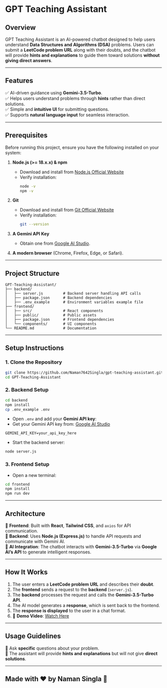 # **GPT Teaching Assistant**

## **Overview**
GPT Teaching Assistant is an AI-powered chatbot designed to help users understand **Data Structures and Algorithms (DSA)** problems. Users can submit a **LeetCode problem URL** along with their doubts, and the chatbot will provide **hints and explanations** to guide them toward solutions **without giving direct answers**.

---

## **Features**
✅ AI-driven guidance using **Gemini-3.5-Turbo**.  
✅ Helps users understand problems through **hints** rather than direct solutions.  
✅ Simple and **intuitive UI** for submitting questions.  
✅ Supports **natural language input** for seamless interaction.  

---

## **Prerequisites**
Before running this project, ensure you have the following installed on your system:

1. **Node.js (>= 18.x.x) & npm**  
   - Download and install from [Node.js Official Website](https://nodejs.org/)
   - Verify installation:
     ```sh
     node -v
     npm -v
     ```

2. **Git**  
   - Download and install from [Git Official Website](https://git-scm.com/)
   - Verify installation:
     ```sh
     git --version
     ```

3. **A Gemini API Key**  
   - Obtain one from [Google AI Studio](https://aistudio.google.com/app/apikey).

4. **A modern browser** (Chrome, Firefox, Edge, or Safari).  

---

## **Project Structure**
```
GPT-Teaching-Assistant/
├── backend/
│   ├── server.js         # Backend server handling API calls
│   ├── package.json      # Backend dependencies
│   ├── .env_example      # Environment variables example file
├── frontend/
│   ├── src/              # React components
│   ├── public/           # Public assets
│   ├── package.json      # Frontend dependencies         
│   └── components/       # UI components
└── README.md             # Documentation
```

---

## **Setup Instructions**

### **1. Clone the Repository**
```sh
git clone https://github.com/Naman7642Singla/gpt-teaching-assistant.git
cd GPT-Teaching-Assistant
```

### **2. Backend Setup**
```sh
cd backend
npm install
cp .env_example .env
```
- Open `.env` and add your **Gemini API key**:  
- Get your Gemini API key from: [Google AI Studio](https://aistudio.google.com/app/apikey)
```
GEMINI_API_KEY=your_api_key_here
```
- Start the backend server:
```sh
node server.js
```

### **3. Frontend Setup**
- Open a new terminal:
```sh
cd frontend
npm install
npm run dev
```

---

## **Architecture**
🔹 **Frontend**: Built with **React**, **Tailwind CSS**, and `axios` for API communication.  
🔹 **Backend**: Uses **Node.js (Express.js)** to handle API requests and communicate with Gemini AI.  
🔹 **AI Integration**: The chatbot interacts with **Gemini-3.5-Turbo** via **Google AI’s API** to generate intelligent responses.  

---

## **How It Works**
1. The user enters a **LeetCode problem URL** and describes their **doubt**.  
2. The **frontend** sends a request to the **backend** (`server.js`).  
3. The **backend** processes the request and calls the **Gemini-3.5-Turbo API**.  
4. The AI model generates a **response**, which is sent back to the frontend.  
5. The **response is displayed** to the user in a chat format.  
6. 🎥 **Demo Video**: [Watch Here](https://youtu.be/zlWwYBps3oA)  

---

## **Usage Guidelines**
🔹 Ask **specific** questions about your problem.  
🔹 The assistant will provide **hints and explanations** but will not give **direct solutions**.  

---

## **Made with ❤️ by Naman Singla 🚀**

